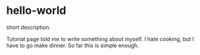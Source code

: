 # hello-world
short description.

Tutorial page told me to write something about myself. I hate cooking, but I have to go make dinner.
So far this is simple enough.
